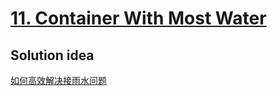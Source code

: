 # [11. Container With Most Water](https://leetcode.com/problems/container-with-most-water/)

## Solution idea
[如何高效解决接雨水问题](https://labuladong.github.io/algo/4/31/128/)
